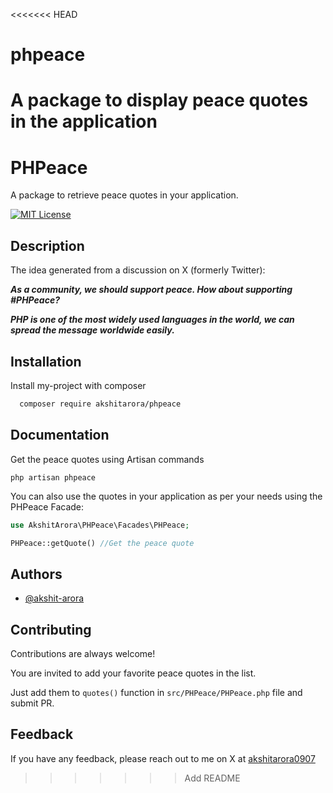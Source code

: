 <<<<<<< HEAD
# phpeace
A package to display peace quotes in the application
=======

# PHPeace

A package to retrieve peace quotes in your application.




[![MIT License](https://img.shields.io/badge/License-MIT-green.svg)](https://choosealicense.com/licenses/mit/)


## Description

The idea generated from a discussion on X (formerly Twitter):

**_As a community, we should support peace. How about supporting #PHPeace?_**

**_PHP is one of the most widely used languages in the world, we can spread the message worldwide easily._**


## Installation

Install my-project with composer

```bash
  composer require akshitarora/phpeace
```

## Documentation

Get the peace quotes using Artisan commands

```
php artisan phpeace
```

You can also use the quotes in your application as per your needs using the PHPeace Facade:

```php
use AkshitArora\PHPeace\Facades\PHPeace;

PHPeace::getQuote() //Get the peace quote
```
## Authors

- [@akshit-arora](https://github.com/akshit-arora)


## Contributing

Contributions are always welcome!

You are invited to add your favorite peace quotes in the list.

Just add them to `quotes()` function in `src/PHPeace/PHPeace.php` file and submit PR.
## Feedback

If you have any feedback, please reach out to me on X at [akshitarora0907](https://twitter.com/akshitarora0907)

>>>>>>> Add README

